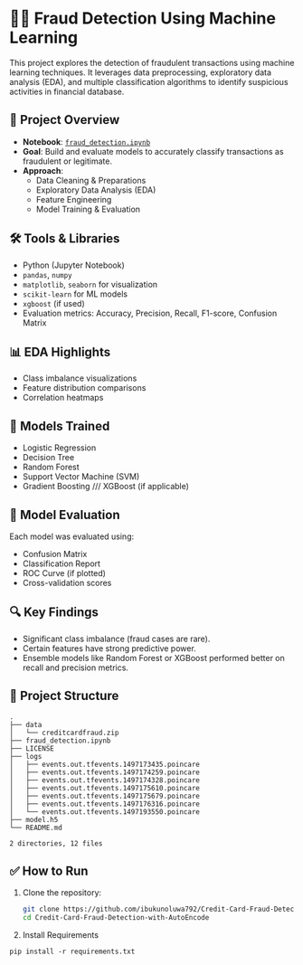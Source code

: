 # 🕵️‍♂️ Fraud Detection Using Machine Learning

This project explores the detection of fraudulent transactions using machine learning techniques. It leverages data preprocessing, exploratory data analysis (EDA), and multiple classification algorithms to identify suspicious activities in financial database.

## 📓 Project Overview

- **Notebook**: [`fraud_detection.ipynb`](./fraud_detection.ipynb)
- **Goal**: Build and evaluate models to accurately classify transactions as fraudulent or legitimate.
- **Approach**:
  - Data Cleaning & Preparations
  - Exploratory Data Analysis (EDA)
  - Feature Engineering
  - Model Training & Evaluation

## 🛠️ Tools & Libraries

- Python (Jupyter Notebook)
- `pandas`, `numpy`
- `matplotlib`, `seaborn` for visualization
- `scikit-learn` for ML models
- `xgboost` (if used)
- Evaluation metrics: Accuracy, Precision, Recall, F1-score, Confusion Matrix

## 📊 EDA Highlights

- Class imbalance visualizations
- Feature distribution comparisons
- Correlation heatmaps

## 🤖 Models Trained

- Logistic Regression
- Decision Tree
- Random Forest
- Support Vector Machine (SVM)
- Gradient Boosting /// XGBoost (if applicable)

## 🧪 Model Evaluation

Each model was evaluated using:

- Confusion Matrix
- Classification Report
- ROC Curve (if plotted)
- Cross-validation scores

## 🔍 Key Findings

- Significant class imbalance (fraud cases are rare).
- Certain features have strong predictive power.
- Ensemble models like Random Forest or XGBoost performed better on recall and precision metrics.

## 📁 Project Structure

```
.
├── data
│   └── creditcardfraud.zip
├── fraud_detection.ipynb
├── LICENSE
├── logs
│   ├── events.out.tfevents.1497173435.poincare
│   ├── events.out.tfevents.1497174259.poincare
│   ├── events.out.tfevents.1497174328.poincare
│   ├── events.out.tfevents.1497175610.poincare
│   ├── events.out.tfevents.1497175679.poincare
│   ├── events.out.tfevents.1497176316.poincare
│   └── events.out.tfevents.1497193550.poincare
├── model.h5
└── README.md

2 directories, 12 files
```

## ✅ How to Run

1. Clone the repository:
   ````bash
   git clone https://github.com/ibukunoluwa792/Credit-Card-Fraud-Detection-with-AutoEncode.git
   cd Credit-Card-Fraud-Detection-with-AutoEncode
   ````

2. Install Requirements
````
pip install -r requirements.txt
````

